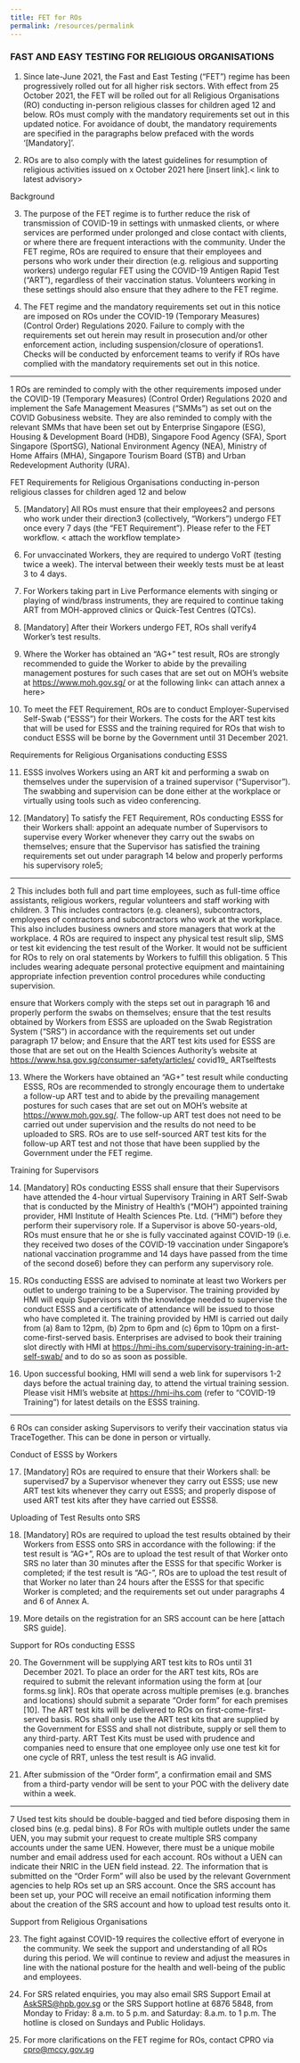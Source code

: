 ```yaml
---
title: FET for ROs
permalink: /resources/permalink
---
```

### FAST AND EASY TESTING FOR RELIGIOUS ORGANISATIONS

1.  Since late-June 2021, the Fast and East Testing (“FET”) regime has been progressively rolled out for all higher risk sectors. With effect from 25 October 2021, the FET will be rolled out for all Religious Organisations (RO) conducting in-person religious classes for children aged 12 and below. ROs must comply with the mandatory requirements set out in this updated notice. For avoidance of doubt, the mandatory requirements are specified in the paragraphs below prefaced with the words ‘[Mandatory]’.
 
2. ROs are to also comply with the latest guidelines for resumption of religious activities issued on x October 2021 here [insert link].< link to latest advisory>
 
Background
 
3.   The purpose of the FET regime is to further reduce the risk of transmission of COVID-19 in settings with unmasked clients, or where services are performed under prolonged and close contact with clients, or where there are frequent interactions with the community. Under the FET regime, ROs are required to ensure that their employees and persons who work under their direction (e.g. religious and supporting workers) undergo regular FET using the COVID-19 Antigen Rapid Test (“ART”), regardless of their vaccination status. Volunteers working in these settings should also ensure that they adhere to the FET regime.
 
4.   The FET regime and the mandatory requirements set out in this notice are imposed on ROs under the COVID-19 (Temporary Measures) (Control Order) Regulations 2020. Failure to comply with the requirements set out herein may result in prosecution and/or other enforcement action, including suspension/closure of operations1. Checks will be conducted by enforcement teams to verify if ROs have complied with the mandatory requirements set out in this notice.
 
 
 
___________


1 ROs are reminded to comply with the other requirements imposed under the COVID-19 (Temporary Measures) (Control Order) Regulations 2020 and implement the Safe Management Measures (“SMMs”) as set out on the COVID Gobusiness website. They are also reminded to comply with the relevant SMMs that have been set out by Enterprise Singapore (ESG), Housing & Development Board (HDB), Singapore Food Agency (SFA), Sport Singapore (SportSG), National Environment Agency (NEA), Ministry of Home Affairs (MHA), Singapore Tourism Board (STB) and Urban Redevelopment Authority (URA).

 
 
 
FET Requirements for Religious Organisations conducting in-person religious classes for children aged 12 and below
 
5.  [Mandatory] All ROs must ensure that their employees2 and persons who work under their direction3 (collectively, “Workers”) undergo FET once every 7 days (the “FET Requirement”). Please refer to the FET workflow. < attach the workflow template>
 
6. For unvaccinated Workers, they are required to undergo VoRT (testing twice a week). The interval between their weekly tests must be at least 3 to 4 days.
 
7. For Workers taking part in Live Performance elements with singing or playing of wind/brass instruments, they are required to continue taking ART from MOH-approved clinics or Quick-Test Centres (QTCs).
 
8.  [Mandatory] After their Workers undergo FET, ROs shall verify4  Worker’s test results.
 
9.   Where the Worker has obtained an “AG+” test result, ROs are strongly recommended to guide the Worker to abide by the prevailing management postures for such cases that are set out on MOH’s website at https://www.moh.gov.sg/ or at the following link< can attach annex a here>
 
10.   To meet the FET Requirement, ROs are to conduct Employer-Supervised Self-Swab (“ESSS”) for their Workers. The costs for the ART test kits that will be used for ESSS and the training required for ROs that wish to conduct ESSS will be borne by the Government until 31 December 2021.
 
 
Requirements for Religious Organisations conducting ESSS
 
11.  ESSS involves Workers using an ART kit and performing a swab on themselves under the supervision of a trained supervisor (“Supervisor”). The swabbing and supervision can be done either at the workplace or virtually using tools such as video conferencing.  
 
12. [Mandatory] To satisfy the FET Requirement, ROs conducting ESSS for their Workers shall:
appoint an adequate number of Supervisors to supervise every Worker whenever they carry out the swabs on themselves;
ensure that the Supervisor has satisfied the training requirements set out under paragraph 14 below and properly performs his supervisory role5;
 
 
__________

2 This includes both full and part time employees, such as full-time office assistants, religious workers, regular volunteers and staff working with children.
3 This includes contractors (e.g. cleaners), subcontractors, employees of contractors and subcontractors who work at the workplace. This also includes business owners and store managers that work at the workplace.
4 ROs are required to inspect any physical test result slip, SMS or test kit evidencing the test result of the Worker. It would not be sufficient for ROs to rely on oral statements by Workers to fulfill this obligation.
5 This includes wearing adequate personal protective equipment and maintaining appropriate infection prevention control procedures while conducting supervision.
 
 
ensure that Workers comply with the steps set out in paragraph 16 and properly perform the swabs on themselves;
ensure that the test results obtained by Workers from ESSS are uploaded on the Swab Registration System (“SRS”) in accordance with the requirements set out under paragraph 17 below; and
Ensure that the ART test kits used for ESSS are those that are set out on the Health Sciences Authority’s website at https://www.hsa.gov.sg/consumer-safety/articles/ covid19_ ARTselftests 
 
13.  Where the Workers have obtained an “AG+” test result while conducting ESSS, ROs are recommended to strongly encourage them to undertake a follow-up ART test and to abide by the prevailing management postures for such cases that are set out on MOH’s website at https://www.moh.gov.sg/. The follow-up ART test does not need to be carried out under supervision and the results do not need to be uploaded to SRS. ROs are to use self-sourced ART test kits for the follow-up ART test and not those that have been supplied by the Government under the FET regime.
 
Training for Supervisors
 
14.  [Mandatory] ROs conducting ESSS shall ensure that their Supervisors have attended the 4-hour virtual Supervisory Training in ART Self-Swab that is conducted by the Ministry of Health’s (“MOH”) appointed training provider, HMI Institute of Health Sciences Pte. Ltd. (“HMI”) before they perform their supervisory role. If a Supervisor is above 50-years-old, ROs must ensure that he or she is fully vaccinated against COVID-19 (i.e. they received two doses of the COVID-19 vaccination under Singapore’s national vaccination programme and 14 days have passed from the time of the second dose6) before they can perform any supervisory role.
 
15.  ROs conducting ESSS are advised to nominate at least two Workers per outlet to undergo training to be a Supervisor. The training provided by HMI will equip Supervisors with the knowledge needed to supervise the conduct ESSS and a certificate of attendance will be issued to those who have completed it. The training provided by HMI is carried out daily from (a) 8am to 12pm, (b) 2pm to 6pm and (c) 6pm to 10pm on a first-come-first-served basis. Enterprises are advised to book their training slot directly with HMI at https://hmi-ihs.com/supervisory-training-in-art-self-swab/ and to do so as soon as possible.
 
16.  Upon successful booking, HMI will send a web link for supervisors 1-2 days before the actual training day, to attend the virtual training session. Please visit HMI’s website at https://hmi-ihs.com (refer to “COVID-19 Training”) for latest details on the ESSS training.
 
 
 
____________

6 ROs can consider asking Supervisors to verify their vaccination status via TraceTogether. This can be done in person or virtually.
 
 
Conduct of ESSS by Workers
 
17.  [Mandatory] ROs are required to ensure that their Workers shall:
be supervised7 by a Supervisor whenever they carry out ESSS;
use new ART test kits whenever they carry out ESSS; and
properly dispose of used ART test kits after they have carried out ESSS8.
 
Uploading of Test Results onto SRS
 
18.  [Mandatory] ROs are required to upload the test results obtained by their Workers from ESSS onto SRS in accordance with the following:
if the test result is “AG+”, ROs are to upload the test result of that Worker onto SRS no later than 30 minutes after the ESSS for that specific Worker is completed;
if the test result is “AG-”, ROs are to upload the test result of that Worker no later than 24 hours after the ESSS for that specific Worker is completed; and
the requirements set out under paragraphs 4 and 6 of Annex A.
 
19.  More details on the registration for an SRS account can be here [attach SRS guide].  
 
 
 
Support for ROs conducting ESSS
 
20.  The Government will be supplying ART test kits to ROs until 31 December 2021. To place an order for the ART test kits, ROs are required to submit the relevant information using the form at [our forms.sg link]. ROs that operate across multiple premises (e.g. branches and locations) should submit a separate “Order form” for each premises [10]. The ART test kits will be delivered to ROs on first-come-first-served basis. ROs shall only use the ART test kits that are supplied by the Government for ESSS and shall not distribute, supply or sell them to any third-party. ART Test Kits must be used with prudence and companies need to ensure that one employee only use one test kit for one cycle of RRT, unless the test result is AG invalid. 
 
21.  After submission of the “Order form”, a confirmation email and SMS from a third-party vendor will be sent to your POC with the delivery date within a week.
 
 





_____________


7 Used test kits should be double-bagged and tied before disposing them in closed bins (e.g. pedal bins).
8 For ROs with multiple outlets under the same UEN, you may submit your request to create multiple SRS company accounts under the same UEN. However, there must be a unique mobile number and email address used for each account. ROs without a UEN can indicate their NRIC in the UEN field instead. 
22.  The information that is submitted on the “Order Form” will also be used by the relevant Government agencies to help ROs set up an SRS account. Once the SRS account has been set up, your POC will receive an email notification informing them about the creation of the SRS account and how to upload test results onto it.
 
 
 
 
Support from Religious Organisations
 
23.  The fight against COVID-19 requires the collective effort of everyone in the community. We seek the support and understanding of all ROs during this period. We will continue to review and adjust the measures in line with the national posture for the health and well-being of the public and employees.
 
24.  For SRS related enquiries, you may also email SRS Support Email at AskSRS@hpb.gov.sg or the SRS Support hotline at 6876 5848, from Monday to Friday: 8 a.m. to 5 p.m. and Saturday: 8.a.m. to 1 p.m. The hotline is closed on Sundays and Public Holidays.  
 
25. For more clarifications on the FET regime for ROs, contact CPRO via cpro@mccy.gov.sg 
 
